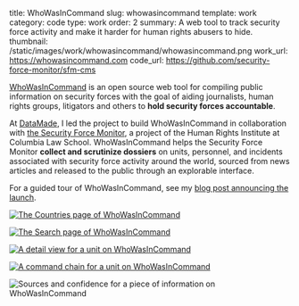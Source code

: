 title: WhoWasInCommand 
slug: whowasincommand 
template: work
category: code
type: work
order: 2
summary: A web tool to track security force activity and make it harder for human rights abusers to hide. 
thumbnail: /static/images/work/whowasincommand/whowasincommand.png
work_url: https://whowasincommand.com
code_url: https://github.com/security-force-monitor/sfm-cms

[WhoWasInCommand](https://whowasincommand.com) is an open source web tool for
compiling public information on security forces with the goal of aiding journalists, human rights
groups, litigators and others to **hold security forces accountable**.

At [DataMade](https://datamade.us), I led the project to build WhoWasInCommand in
collaboration with [the Security Force
Monitor](https://securityforcemonitor.org),
a project of the Human Rights Institute at Columbia Law School. WhoWasInCommand
helps the Security Force Monitor **collect and scrutinize dossiers** on units,
personnel, and incidents associated with security force activity around the world,
sourced from news articles and released to the public through an explorable interface.

For a guided tour of WhoWasInCommand, see my [blog post announcing the
launch](https://datamade.us/blog/whowasincommand).

[![The Countries page of
WhoWasInCommand](/static/images/work/whowasincommand/wwic-countries.png)
](https://whowasincommand.com/en/countries)

[![The Search page of
WhoWasInCommand](/static/images/work/whowasincommand/wwic-search.png)
](https://whowasincommand.com/en/search)

[![A detail view for a unit on
WhoWasInCommand](/static/images/work/whowasincommand/wwic-detail.png)
](https://whowasincommand.com/en/organization/detail/7)

[![A command chain for a unit on
WhoWasInCommand](/static/images/work/whowasincommand/wwic-chain.png)
](https://whowasincommand.com/en/organization/detail/7#parent-units)

![Sources and confidence for a piece of information on
WhoWasInCommand](/static/images/work/whowasincommand/wwic-source.png)
